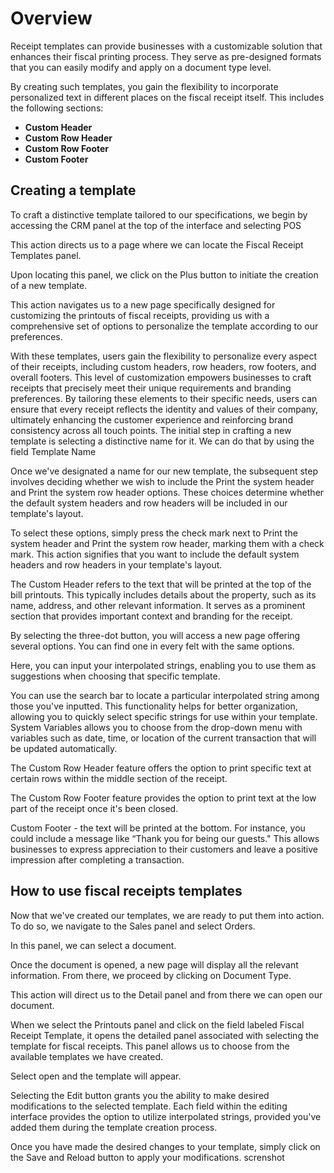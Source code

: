 # Overview

Receipt templates can provide businesses with a customizable solution that enhances their fiscal printing process. They serve as pre-designed formats that you can easily modify and apply on a document type level.

By creating such templates, you gain the flexibility to incorporate personalized text in different places on the fiscal receipt itself. This includes the following sections:

* **Custom Header**
* **Custom Row Header**
* **Custom Row Footer**
* **Custom Footer**

## Creating a template

To craft a distinctive template tailored to our specifications, we begin by accessing the CRM panel at the top of the interface and selecting POS
 
This action directs us to a page where we can locate the Fiscal Receipt Templates panel.

Upon locating this panel, we click on the Plus button to initiate the creation of a new template.

This action navigates us to a new page specifically designed for customizing the printouts of fiscal receipts, providing us with a comprehensive set of options to personalize the template according to our preferences.

With these templates, users gain the flexibility to personalize every aspect of their receipts, including custom headers, row headers, row footers, and overall footers. This level of customization empowers businesses to craft receipts that precisely meet their unique requirements and branding preferences. By tailoring these elements to their specific needs, users can ensure that every receipt reflects the identity and values of their company, ultimately enhancing the customer experience and reinforcing brand consistency across all touch points.
The initial step in crafting a new template is selecting a distinctive name for it.
We can do that by using the field Template Name

Once we've designated a name for our new template, the subsequent step involves deciding whether we wish to include the Print the system header and Print the system row header options. These choices determine whether the default system headers and row headers will be included in our template's layout.

To select these options, simply press the check mark next to Print the system header and Print the system row header, marking them with a check mark. This action signifies that you want to include the default system headers and row headers in your template's layout.

The Custom Header refers to the text that will be printed at the top of the bill printouts. This typically includes details about the property, such as its name, address, and other relevant information. It serves as a prominent section that provides important context and branding for the receipt.

By selecting the three-dot button, you will access a new page offering several options. You can find one in every felt with the same options. 

Here, you can input your interpolated strings, enabling you to use them as suggestions when choosing that specific template.
 
You can use the search bar to locate a particular interpolated string among those you've inputted. This functionality helps for better organization, allowing you to quickly select specific strings for use within your template.
System Variables allows you to choose from the drop-down menu with variables such as date, time, or location of the current transaction that will be updated automatically.
 
The Custom Row Header feature offers the option to print specific text at certain rows within the middle section of the receipt.
 
The Custom Row Footer feature provides the option to print text at the low part of the receipt once it's been closed.
 
Custom Footer - the text will be printed at the bottom.
For instance, you could include a message like “Thank you for being our guests." This allows businesses to express appreciation to their customers and leave a positive impression after completing a transaction.

## How to use fiscal receipts templates

Now that we've created our templates, we are ready to put them into action. To do so, we navigate to the Sales panel and select Orders.
 
In this panel, we can select a document.
 
Once the document is opened, a new page will display all the relevant information. From there, we proceed by clicking on Document Type. 
 
This action will direct us to the Detail panel and from there we can open our document.

When we select the Printouts panel and click on the field labeled Fiscal Receipt Template, it opens the detailed panel associated with selecting the template for fiscal receipts. This panel allows us to choose from the available templates we have created.

Select open and the template will appear.

Selecting the Edit button grants you the ability to make desired modifications to the selected template. Each field within the editing interface provides the option to utilize interpolated strings, provided you've added them during the template creation process.

Once you have made the desired changes to your template, simply click on the Save and Reload button to apply your modifications.
screnshot

